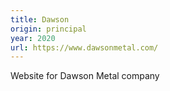 ```yaml
---
title: Dawson
origin: principal
year: 2020
url: https://www.dawsonmetal.com/
---
```


Website for Dawson Metal company

<!--more-->
